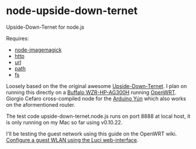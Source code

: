 node-upside-down-ternet
=======================

Upside-Down-Ternet for node.js 

Requires: 
* [node-imagemagick](https://github.com/rsms/node-imagemagick)
* [http](http://nodejs.org/api/http.html)
* [url](http://nodejs.org/api/url.html)
* [path](http://nodejs.org/api/path.html)
* [fs](http://nodejs.org/api/fs.html)

Loosely based on the the original awesome [Upside-Down-Ternet](http://www.ex-parrot.com/~pete/upside-down-ternet.html).  I plan on running this directly on a [Buffalo WZR-HP-AG300H](http://www.buffalotech.com/products/wireless/dual-band-wireless-routers/airstation-highpower-n600-gigabit-dual-band-wireless-router-wzr-hp-ag300h) running [OpenWRT](http://wiki.openwrt.org/toh/buffalo/wzr-hp-ag300h).  Giorgio Cefaro cross-compiled node for the [Arduino Yún](http://giorgiocefaro.com/blog/installing-node-js-on-arduino-yun) which also works on the aformentioned router.

The test code upside-down-ternet.node.js runs on port 8888 at local host, it is only running on my Mac so far using v0.10.22.

I'll be testing the guest network using this guide on the OpenWRT wiki. [Configure a guest WLAN using the Luci web-interface](http://wiki.openwrt.org/doc/recipes/guest-wlan-webinterface).
